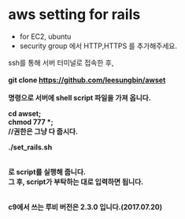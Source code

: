 # aws setting for rails
* for EC2, ubuntu
* security group 에서 HTTP,HTTPS 를 추가해주세요.

ssh를 통해 서버 터미널로 접속한 후,<br><br>
<strong>git clone https://github.com/leesungbin/awset<strong><br><br>
명령으로 서버에 shell script 파일을 가져 옵니다.

<strong>cd awset;</strong><br>
<strong>chmod 777 *;</strong><br>
//권한은 그냥 다 줍시다.

<strong>./set_rails.sh</strong><br><br>

로 script를 실행해 줍니다.<br>
그 후, script가 부탁하는 대로 입력하면 됩니다.
<br><br>

c9에서 쓰는 루비 버전은 2.3.0 입니다.(2017.07.20)
